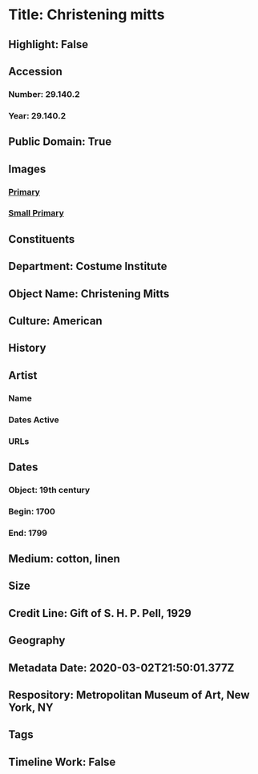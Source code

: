 # Title: Christening mitts
## Highlight: False
## Accession
### Number: 29.140.2
### Year: 29.140.2
## Public Domain: True
## Images
### [Primary](https://images.metmuseum.org/CRDImages/ci/original/29.140.2.jpg)
### [Small Primary](https://images.metmuseum.org/CRDImages/ci/web-large/29.140.2.jpg)
## Constituents
## Department: Costume Institute
## Object Name: Christening Mitts
## Culture: American
## History
## Artist
### Name
### Dates Active
### URLs
## Dates
### Object: 19th century
### Begin: 1700
### End: 1799
## Medium: cotton, linen
## Size
## Credit Line: Gift of S. H. P. Pell, 1929
## Geography
## Metadata Date: 2020-03-02T21:50:01.377Z
## Respository: Metropolitan Museum of Art, New York, NY
## Tags
## Timeline Work: False